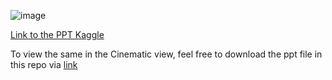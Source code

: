 

![image](https://github.com/SridharKadhiri/Criminal_activitities_in_India/assets/90100318/6b137701-908a-4e1f-9a19-632a16e75e04)


[Link to the PPT ](https://www.slideshare.net/Sridharkadiri2/crimes-in-indiapptx)
[Kaggle](https://www.kaggle.com/code/sridharkadhiri/unveiling-the-dark-reality-crimes-in-india)


To view the same in the Cinematic view, feel free to download the ppt file in this repo via [link](https://github.com/SridharKadhiri/Criminal_activitities_in_India/blob/main/Crimes%20In%20India.pptx)
